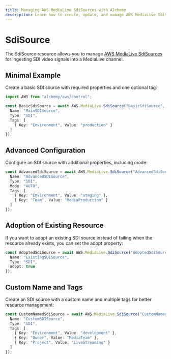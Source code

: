 ```yaml
---
title: Managing AWS MediaLive SdiSources with Alchemy
description: Learn how to create, update, and manage AWS MediaLive SdiSources using Alchemy Cloud Control.
---
```


# SdiSource

The SdiSource resource allows you to manage [AWS MediaLive SdiSources](https://docs.aws.amazon.com/medialive/latest/userguide/) for ingesting SDI video signals into a MediaLive channel.

## Minimal Example

Create a basic SDI source with required properties and one optional tag:

```ts
import AWS from "alchemy/aws/control";

const BasicSdiSource = await AWS.MediaLive.SdiSource("BasicSdiSource", {
  Name: "MainSDISource",
  Type: "SDI",
  Tags: [
    { Key: "Environment", Value: "production" }
  ]
});
```

## Advanced Configuration

Configure an SDI source with additional properties, including mode:

```ts
const AdvancedSdiSource = await AWS.MediaLive.SdiSource("AdvancedSdiSource", {
  Name: "AdvancedSDISource",
  Type: "SDI",
  Mode: "AUTO",
  Tags: [
    { Key: "Environment", Value: "staging" },
    { Key: "Team", Value: "MediaProduction" }
  ]
});
```

## Adoption of Existing Resource

If you want to adopt an existing SDI source instead of failing when the resource already exists, you can set the adopt property:

```ts
const AdoptedSdiSource = await AWS.MediaLive.SdiSource("AdoptedSdiSource", {
  Name: "ExistingSDISource",
  Type: "SDI",
  adopt: true
});
```

## Custom Name and Tags

Create an SDI source with a custom name and multiple tags for better resource management:

```ts
const CustomNamedSdiSource = await AWS.MediaLive.SdiSource("CustomNamedSdiSource", {
  Name: "CustomSDISource",
  Type: "SDI",
  Tags: [
    { Key: "Environment", Value: "development" },
    { Key: "Owner", Value: "MediaTeam" },
    { Key: "Project", Value: "LiveStreaming" }
  ]
});
```
